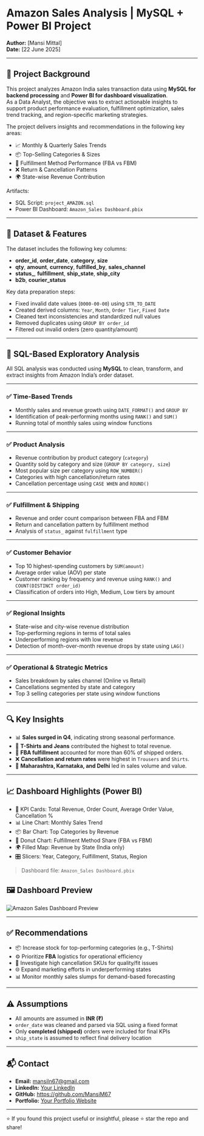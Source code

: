 # Amazon Sales Analysis | MySQL + Power BI Project

**Author:** [Mansi Mittal]  
**Date:** [22 June 2025]

---

## 📌 Project Background

This project analyzes Amazon India sales transaction data using **MySQL for backend processing** and **Power BI for dashboard visualization**.  
As a Data Analyst, the objective was to extract actionable insights to support product performance evaluation, fulfillment optimization, sales trend tracking, and region-specific marketing strategies.

The project delivers insights and recommendations in the following key areas:

- 📈 Monthly & Quarterly Sales Trends  
- 📦 Top-Selling Categories & Sizes  
- 🚚 Fulfillment Method Performance (FBA vs FBM)  
- ❌ Return & Cancellation Patterns  
- 🌍 State-wise Revenue Contribution  

Artifacts:  
- SQL Script: `project_AMAZON.sql`  
- Power BI Dashboard: `Amazon_Sales Dashboard.pbix`  

---

## 🧾 Dataset & Features

The dataset includes the following key columns:

- **order_id**, **order_date**, **category**, **size**
- **qty**, **amount**, **currency**, **fulfilled_by**, **sales_channel**
- **status_**, **fulfillment**, **ship_state**, **ship_city**
- **b2b**, **courier_status**

Key data preparation steps:

- Fixed invalid date values (`0000-00-00`) using `STR_TO_DATE`
- Created derived columns: `Year`, `Month`, `Order Tier`, `Fixed Date`
- Cleaned text inconsistencies and standardized null values
- Removed duplicates using `GROUP BY order_id`
- Filtered out invalid orders (zero quantity/amount)

---

## 🧪 SQL-Based Exploratory Analysis

All SQL analysis was conducted using **MySQL** to clean, transform, and extract insights from Amazon India’s order dataset.

---

### ✅ Time-Based Trends
- Monthly sales and revenue growth using `DATE_FORMAT()` and `GROUP BY`
- Identification of peak-performing months using `RANK()` and `SUM()`
- Running total of monthly sales using window functions

---

### ✅ Product Analysis
- Revenue contribution by product category (`category`)
- Quantity sold by category and size (`GROUP BY category, size`)
- Most popular size per category using `ROW_NUMBER()`
- Categories with high cancellation/return rates
- Cancellation percentage using `CASE WHEN` and `ROUND()`

---

### ✅ Fulfillment & Shipping
- Revenue and order count comparison between FBA and FBM
- Return and cancellation pattern by fulfillment method
- Analysis of `status_` against `fulfillment` type

---

### ✅ Customer Behavior
- Top 10 highest-spending customers by `SUM(amount)`
- Average order value (AOV) per state
- Customer ranking by frequency and revenue using `RANK()` and `COUNT(DISTINCT order_id)`
- Classification of orders into High, Medium, Low tiers by amount

---

### ✅ Regional Insights
- State-wise and city-wise revenue distribution
- Top-performing regions in terms of total sales
- Underperforming regions with low revenue
- Detection of month-over-month revenue drops by state using `LAG()`

---

### ✅ Operational & Strategic Metrics
- Sales breakdown by sales channel (Online vs Retail)
- Cancellations segmented by state and category
- Top 3 selling categories per state using window functions


---

## 🔍 Key Insights

- 📊 **Sales surged in Q4**, indicating strong seasonal performance.
- 👕 **T-Shirts and Jeans** contributed the highest to total revenue.
- 🚛 **FBA fulfillment** accounted for more than 60% of shipped orders.
- ❌ **Cancellation and return rates** were highest in `Trousers` and `Shirts`.
- 📍 **Maharashtra, Karnataka, and Delhi** led in sales volume and value.

---

## 📈 Dashboard Highlights (Power BI)

- 🔢 KPI Cards: Total Revenue, Order Count, Average Order Value, Cancellation %
- 📊 Line Chart: Monthly Sales Trend
- 📦 Bar Chart: Top Categories by Revenue
- 🚚 Donut Chart: Fulfillment Method Share (FBA vs FBM)
- 🌍 Filled Map: Revenue by State (India only)
- 🎛️ Slicers: Year, Category, Fulfillment, Status, Region

> Dashboard file: `Amazon_Sales Dashboard.pbix`
## 🖼️ Dashboard Preview

![Amazon Sales Dashboard Preview]("C:\Users\ASUS\OneDrive\Pictures\Screenshots\amazon_dashboard.png")

---

## ✅ Recommendations

- 📦 Increase stock for top-performing categories (e.g., T-Shirts)
- ⚙️ Prioritize **FBA** logistics for operational efficiency
- 🚫 Investigate high cancellation SKUs for quality/fit issues
- 🌐 Expand marketing efforts in underperforming states
- 📊 Monitor monthly sales slumps for demand-based forecasting

---

## ⚠️ Assumptions

- All amounts are assumed in **INR (₹)**
- `order_date` was cleaned and parsed via SQL using a fixed format
- Only **completed (shipped)** orders were included for final KPIs
- `ship_state` is assumed to reflect final delivery location

---

## 📬 Contact

- **Email:** mansiln67@gmail.com
- **LinkedIn:** [Your LinkedIn](https://linkedin.com/in/yourprofile)  
- **GitHub:** https://github.com/MansiM67
- **Portfolio:** [Your Portfolio Website](https://yourportfolio.com)

---

⭐ If you found this project useful or insightful, please ⭐ star the repo and share!
